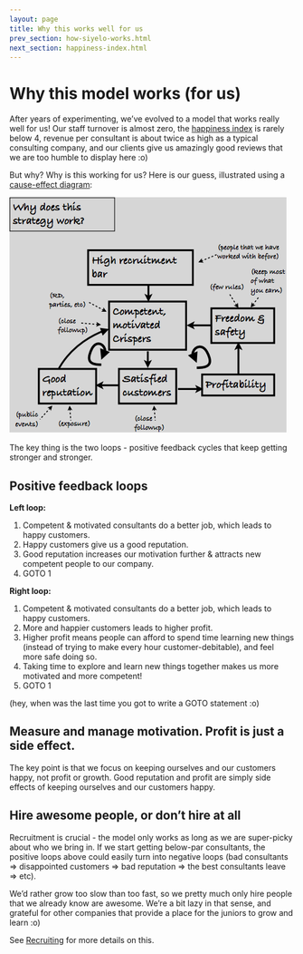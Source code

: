 ```yaml
---
layout: page
title: Why this works well for us
prev_section: how-siyelo-works.html
next_section: happiness-index.html
---
```


# Why this model works (for us)

After years of experimenting, we’ve evolved to a model that works really
well for us! Our staff turnover is almost zero, the [happiness
index](happiness-index.html) is rarely below 4, revenue per consultant
is about twice as high as a typical consulting company, and our clients
give us amazingly good reviews that we are too humble to display here
:o)

But why? Why is this working for us? Here is our guess, illustrated
using a [cause-effect
diagram](http://blog.crisp.se/2009/09/29/henrikkniberg/1254176460000):

![WhyItWorks](../assets/crisp/WhyItWorks.png "WhyItWorks")

The key thing is the two loops - positive feedback cycles that keep
getting stronger and stronger.

## Positive feedback loops

**Left loop:**

1. Competent & motivated consultants do a better job, which leads to
happy customers.
2. Happy customers give us a good reputation.
3. Good reputation increases our motivation further & attracts new
competent people to our company.
4. GOTO 1

**Right loop:**

1. Competent & motivated consultants do a better job, which leads to
happy customers.
2. More and happier customers leads to higher profit.
3. Higher profit means people can afford to spend time learning new
things (instead of trying to make every hour customer-debitable), and
feel more safe doing so.
4. Taking time to explore and learn new things together makes us more
motivated and more competent!
5. GOTO 1

(hey, when was the last time you got to write a GOTO statement :o)

## Measure and manage motivation. Profit is just a side effect.

The key point is that we focus on keeping ourselves and our customers
happy, not profit or growth. Good reputation and profit are simply side
effects of keeping ourselves and our customers happy.

## Hire awesome people, or don’t hire at all

Recruitment is crucial - the model only works as long as we are
super-picky about who we bring in. If we start getting below-par
consultants, the positive loops above could easily turn into negative
loops (bad consultants =&gt; disappointed customers =&gt; bad reputation
=&gt; the best consultants leave =&gt; etc).

We’d rather grow too slow than too fast, so we pretty much only hire
people that we already know are awesome. We’re a bit lazy in that sense,
and grateful for other companies that provide a place for the juniors to
grow and learn :o)

See [Recruiting](recruiting.html) for more details on this.
